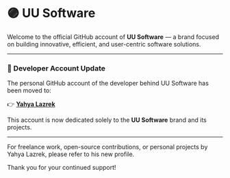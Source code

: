 # 🟣 UU Software

Welcome to the official GitHub account of **UU Software** — a brand focused on building innovative, efficient, and user-centric software solutions.

---

### 📢 Developer Account Update

The personal GitHub account of the developer behind UU Software has been moved to:

👉 **[Yahya Lazrek](https://github.com/YahyaLazrek)**

This account is now dedicated solely to the **UU Software** brand and its projects.

---

For freelance work, open-source contributions, or personal projects by Yahya Lazrek, please refer to his new profile.

Thank you for your continued support!
